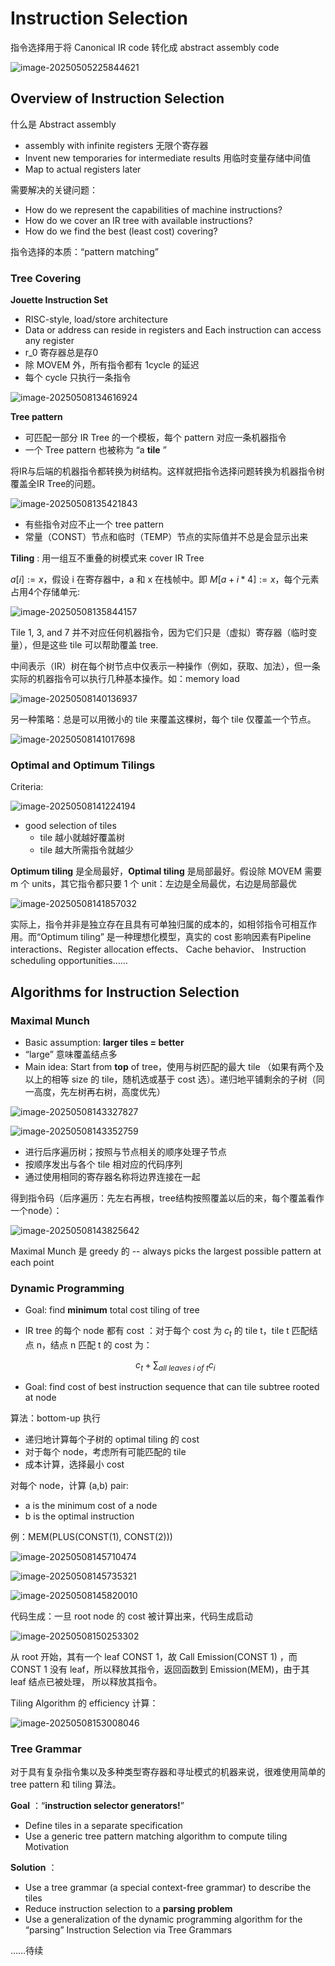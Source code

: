 # Instruction Selection

指令选择用于将 Canonical IR code 转化成 abstract assembly code

![image-20250505225844621](./ch9.assets/image-20250505225844621.png)



## Overview of  Instruction Selection

什么是 Abstract assembly

- assembly with infinite registers  无限个寄存器
- Invent new temporaries for intermediate results  用临时变量存储中间值
- Map to actual registers later

需要解决的关键问题：

- How do we represent the capabilities of machine instructions?
- How do we cover an IR tree with available instructions?
- How do we find the best (least cost) covering?

指令选择的本质：“pattern matching”

### Tree Covering

**Jouette Instruction Set**

- RISC-style, load/store architecture
- Data or address can reside in registers and Each instruction can access any register
- r_0 寄存器总是存0
- 除 MOVEM 外，所有指令都有 1cycle 的延迟
- 每个 cycle 只执行一条指令

![image-20250508134616924](./ch9.assets/image-20250508134616924.png)

**Tree pattern**

- 可匹配一部分 IR Tree 的一个模板，每个 pattern 对应一条机器指令
- 一个 Tree pattern 也被称为 “a **tile** ”

将IR与后端的机器指令都转换为树结构。这样就把指令选择问题转换为机器指令树覆盖全IR Tree的问题。

![image-20250508135421843](./ch9.assets/image-20250508135421843.png)

- 有些指令对应不止一个 tree pattern
- 常量（CONST）节点和临时（TEMP）节点的实际值并不总是会显示出来

**Tiling** : 用一组互不重叠的树模式来 cover IR Tree

$a[i] := x$，假设 i 在寄存器中，a 和 x 在栈帧中。即 $M[a + i * 4] := x$，每个元素占用4个存储单元:

![image-20250508135844157](./ch9.assets/image-20250508135844157.png)

Tile 1, 3, and 7 并不对应任何机器指令，因为它们只是（虚拟）寄存器（临时变量），但是这些 tile 可以帮助覆盖 tree.

中间表示（IR）树在每个树节点中仅表示一种操作（例如，获取、加法），但一条实际的机器指令可以执行几种基本操作。如：memory load

![image-20250508140136937](./ch9.assets/image-20250508140136937.png)

另一种策略：总是可以用微小的 tile 来覆盖这棵树，每个 tile 仅覆盖一个节点。

![image-20250508141017698](./ch9.assets/image-20250508141017698.png)



### Optimal and Optimum Tilings

Criteria: 

![image-20250508141224194](./ch9.assets/image-20250508141224194.png)

- good selection of tiles
  - tile 越小就越好覆盖树
  - tile 越大所需指令就越少

**Optimum tiling** 是全局最好，**Optimal tiling** 是局部最好。假设除 MOVEM 需要 m 个 units，其它指令都只要 1 个 unit：左边是全局最优，右边是局部最优

![image-20250508141857032](./ch9.assets/image-20250508141857032.png)

实际上，指令并非是独立存在且具有可单独归属的成本的，如相邻指令可相互作用。而“Optimum tiling” 是一种理想化模型，真实的 cost 影响因素有Pipeline interactions、Register allocation effects、 Cache behavior、 Instruction scheduling opportunities……



## Algorithms for Instruction Selection

### Maximal Munch

- Basic assumption: **larger tiles = better**
- “large” 意味覆盖结点多
- Main idea: Start from **top** of tree，使用与树匹配的最大 tile （如果有两个及以上的相等 size 的 tile，随机选或基于 cost 选）。递归地平铺剩余的子树（同一高度，先左树再右树，高度优先）

![image-20250508143327827](./ch9.assets/image-20250508143327827.png)

![image-20250508143352759](./ch9.assets/image-20250508143352759.png)

- 进行后序遍历树；按照与节点相关的顺序处理子节点
- 按顺序发出与各个 tile 相对应的代码序列
- 通过使用相同的寄存器名称将边界连接在一起

得到指令码（后序遍历：先左右再根，tree结构按照覆盖以后的来，每个覆盖看作一个node）：

![image-20250508143825642](./ch9.assets/image-20250508143825642.png)

Maximal Munch 是 greedy 的 -- always picks the largest possible pattern at each point

### Dynamic Programming

- Goal: find **minimum** total cost tiling of tree

- IR tree 的每个 node 都有 cost ：对于每个 cost 为 $c_t$ 的 tile t，tile t 匹配结点 n，结点 n 匹配 t 的 cost 为：

  
  $$
  c_t+\sum_{all~leaves~i~of~t}{c_i}
  $$



- Goal: find cost of best instruction sequence that can tile subtree rooted at node

算法：bottom-up 执行

- 递归地计算每个子树的 optimal tiling 的 cost
- 对于每个 node，考虑所有可能匹配的 tile
- 成本计算，选择最小 cost

对每个 node，计算 (a,b) pair:

- a is the minimum cost of a node
- b is the optimal instruction

例：MEM(PLUS(CONST(1), CONST(2)))

![image-20250508145710474](./ch9.assets/image-20250508145710474.png)

![image-20250508145735321](./ch9.assets/image-20250508145735321.png)

![image-20250508145820010](./ch9.assets/image-20250508145820010.png)

代码生成：一旦 root node 的 cost 被计算出来，代码生成启动

![image-20250508150253302](./ch9.assets/image-20250508150253302.png)

从 root 开始，其有一个 leaf CONST 1，故 Call Emission(CONST 1) ，而 CONST 1 没有 leaf，所以释放其指令，返回函数到 Emission(MEM)，由于其 leaf 结点已被处理， 所以释放其指令。

Tiling Algorithm 的 efficiency 计算：

![image-20250508153008046](./ch9.assets/image-20250508153008046.png)

### Tree Grammar

对于具有复杂指令集以及多种类型寄存器和寻址模式的机器来说，很难使用简单的 tree pattern 和 tiling 算法。

**Goal** ：“**instruction selector generators!**”

- Define tiles in a separate specification
- Use a generic tree pattern matching algorithm to compute tiling Motivation

**Solution** ：

- Use a tree grammar (a special context-free grammar) to describe the tiles
- Reduce instruction selection to a **parsing problem**
- Use a generalization of the dynamic programming algorithm for the “parsing” Instruction Selection via Tree Grammars

……待续